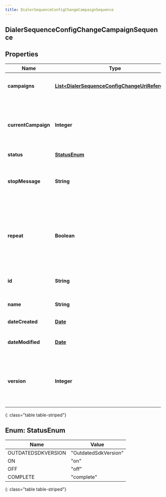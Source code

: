 ```yaml
---
title: DialerSequenceConfigChangeCampaignSequence
---
```


## DialerSequenceConfigChangeCampaignSequence

## Properties

| Name                | Type                                                                                                                     | Description                                                                                                 | Notes      |
| ------------------- | ------------------------------------------------------------------------------------------------------------------------ | ----------------------------------------------------------------------------------------------------------- | ---------- |
| **campaigns**       | <!----><!---->[**List&lt;DialerSequenceConfigChangeUriReference&gt;**](DialerSequenceConfigChangeUriReference.md)<!----> | the ordered list of campaign identifiers                                                                    | [optional] |
| **currentCampaign** | <!----><!---->**Integer**<!---->                                                                                         | the zero-based index of the current campaign in the campaigns list                                          | [optional] |
| **status**          | [**StatusEnum**](#StatusEnum)<!---->                                                                                     |                                                                                                             | [optional] |
| **stopMessage**     | <!----><!---->**String**<!---->                                                                                          | if a sequence has unexpectedly stopped, this message provides the reason                                    | [optional] |
| **repeat**          | <!----><!---->**Boolean**<!---->                                                                                         | indicates if a sequence is to repeat from the beginning after the last campaign completes; default is false | [optional] |
| **id**              | <!----><!---->**String**<!---->                                                                                          | The globally unique identifier for the object.                                                              | [optional] |
| **name**            | <!----><!---->**String**<!---->                                                                                          | The UI-visible name of the object                                                                           | [optional] |
| **dateCreated**     | <!----><!---->[**Date**](Date.md)<!---->                                                                                 | Creation time of the entity                                                                                 | [optional] |
| **dateModified**    | <!----><!---->[**Date**](Date.md)<!---->                                                                                 | Last modified time of the entity                                                                            | [optional] |
| **version**         | <!----><!---->**Integer**<!---->                                                                                         | Required for updates, must match the version number of the most recent update                               | [optional] |

{: class="table table-striped"}

<a name="StatusEnum"></a>

## Enum: StatusEnum

| Name               | Value                          |
| ------------------ | ------------------------------ |
| OUTDATEDSDKVERSION | &quot;OutdatedSdkVersion&quot; |
| ON                 | &quot;on&quot;                 |
| OFF                | &quot;off&quot;                |
| COMPLETE           | &quot;complete&quot;           |

{: class="table table-striped"}
